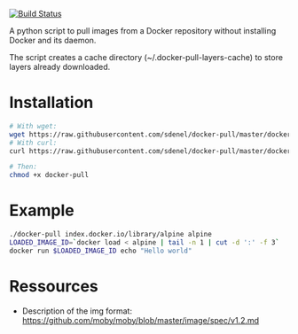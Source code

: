 [![Build Status](https://travis-ci.com/sdenel/docker-pull.svg?branch=master)](https://travis-ci.com/sdenel/docker-pull)

A python script to pull images from a Docker repository without installing Docker and its daemon.

The script creates a cache directory (~/.docker-pull-layers-cache) to store layers already downloaded.

# Installation
```bash
# With wget:
wget https://raw.githubusercontent.com/sdenel/docker-pull/master/docker-pull
# With curl:
curl https://raw.githubusercontent.com/sdenel/docker-pull/master/docker-pull > docker-pull

# Then:
chmod +x docker-pull
```
# Example
```bash
./docker-pull index.docker.io/library/alpine alpine
LOADED_IMAGE_ID=`docker load < alpine | tail -n 1 | cut -d ':' -f 3`
docker run $LOADED_IMAGE_ID echo "Hello world"
```

# Ressources
* Description of the img format: https://github.com/moby/moby/blob/master/image/spec/v1.2.md

